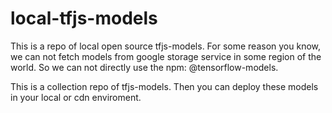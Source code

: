 # local-tfjs-models
This is a repo of local open source tfjs-models. 
For some reason you know, we can not fetch models from google storage service in some region of the world.
So we can not directly use the npm: @tensorflow-models.

This is a collection repo of tfjs-models. Then you can deploy these models in your local or cdn enviroment.

